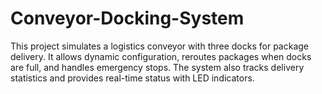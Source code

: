 # Conveyor-Docking-System
This project simulates a logistics conveyor with three docks for package delivery. It allows dynamic configuration, reroutes packages when docks are full, and handles emergency stops. The system also tracks delivery statistics and provides real-time status with LED indicators.
